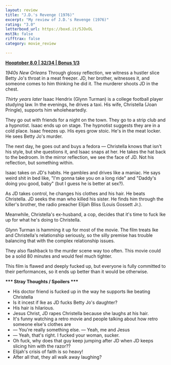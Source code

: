 ```yaml
---
layout: review
title: "J.D.'s Revenge (1976)"
excerpt: "My review of J.D.'s Revenge (1976)"
rating: "3.0"
letterboxd_url: https://boxd.it/5JOvOL
mst3k: false
rifftrax: false
category: movie_review

---
```


<b><a href="https://boxd.it/pOvfW">Hooptober 8.0 | 32/34 | Bonus 1/3</a></b>

<i>1940s New Orleans</i>
Through glossy reflection, we witness a hustler slice Betty Jo's throat in a meat freezer. JD, her brother, witnesses it, and someone comes to him thinking he did it. The murderer shoots JD in the chest.

<i>Thirty years later</i>
Isaac Hendrix (Glynn Turman) is a college football player studying law. In the evenings, he drives a taxi. His wife, Christella (Joan Pringle), supports him wholeheartedly.

They go out with friends for a night on the town. They go to a strip club and a hypnotist. Isaac ends up on stage. The hypnotist suggests they are in a cold place. Isaac freezes up. His eyes grow stoic. He's in the meat locker. He sees Betty Jo's murder.

The next day, he goes out and buys a fedora — Christella knows that isn't his style, but she questions it, and Isaac snaps at her. He takes the hat back to the bedroom. In the mirror reflection, we see the face of JD. Not his reflection, but something within.

Isaac takes on JD's habits. He gambles and drives like a maniac. He says weird shit in bed like, "I'm gonna take you on a long ride" and "Daddy's doing you good, baby" (but I guess he is better at sex?).

As JD takes control, he changes his clothes and his hair. He beats Christella. JD seeks the man who killed his sister. He finds him through the killer's brother, the radio preacher Elijah Bliss (Louis Gossett Jr.).

Meanwhile, Christella's ex-husband, a cop, decides that it's time to fuck Ike up for what he's doing to Christella.

Glynn Turman is hamming it up for most of the movie. The film treats Ike and Christella's relationship seriously, so the silly premise has trouble balancing that with the complex relationship issues.

They also flashback to the murder scene way too often. This movie could be a solid 80 minutes and would feel much tighter.

This film is flawed and deeply fucked up, but everyone is fully committed to their performances, so it ends up better than it would be otherwise.


<b>*** Stray Thoughts / Spoilers ***</b>
* His doctor friend is fucked up in the way he supports Ike beating Christella
* Is it incest if Ike as JD fucks Betty Jo's daughter?
* His hair is hilarious.
* Jesus Christ, JD rapes Christella because she laughs at his hair.
* It's funny watching a retro movie and people talking about how retro someone else's clothes are
* — You're really something else. — Yeah, me and Jesus
* — Yeah, that's right. I fucked your woman, sucker.
* Oh fuck, why does that guy keep jumping after JD when JD keeps slicing him with the razor??
* Elijah's crisis of faith is so heavy!
* After all that, they all walk away laughing?